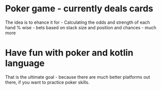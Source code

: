 # Poker game - currently deals cards
The idea is to ehance it for
	-	Calculating the odds and strength of each hand % wise
	-	bets based on stack size and position and chances
	-	much more

# Have fun with poker and kotlin language
That is the ultimate goal - because there are much better platforms
out there, if you want to practice poker skills.
